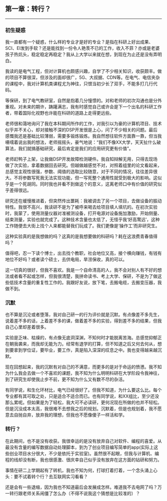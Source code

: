## 第一章：转行？
<hr>

### 初生疑惑
我一直都有一个疑惑，什么样的专业才是好的专业？是指在科研上好出成果、SCI、EI发到手软？还是能找到一份令人艳羡不已的工作，收入不菲？亦或是老婆孩子热炕头，稳定稳定再稳定？我从上大学以来就在想，到现在为止还是没有弄明白。

我读的是电气工程，但对计算机也颇感兴趣，自学了不少相关知识，收获颇丰。做的项目不算很深，但涉及的面却很广，5G、大叔据、CDN等。在电气、电信夹杂的课程中，我对计算机类课程尤为神往，只恨当初少长了双手，不能多打几行代码。

等保研，到了电气教研室，自然是抱着几分憧憬的。对和老师的初次沟通也是分外重视。对未来的期许，踌躇满志，我有时感觉自己或许会是下一个出名的科研工作者，带着国际化视野也许能在科研的道路上走得更远些。

老师很和蔼地询问了我在本科期间所作的工作，对我引以为豪的计算机项目、技术似乎并不关心，却对接触不深的DSP开发很是上心，问了不少相关的问题。最后感慨我还是基础比较薄弱，需要多锻炼锻炼。我自然想往软件方面靠一靠，但当我嗫嚅着说出我的想法，老师摇摇头，豪气地说：“我们不像XX大学，天天扯什么破算法，我们就搞基础研究，最后肯定是我们的应用研究更有价值”。

老师赶鸭子上架，让我做DSP开发故障检测硬件。我自知辩解无用，只得去现场做了次实验，拿着数据回去研究。但越做越感觉不对，对照着组里的论文看起来，总感觉主观性很强，参数、阈值的选取比较随意，对于不同的情况，往往差异很大。不将参数写死我无法实现功能，但一写死整个通用性就受到极大的影响。这似乎是一个死胡同。同时我也并看不到做这个的意义，这离老师口中有价值的研究似乎差得很远。

研究还在缓慢推进着，但突然传出噩耗：我被调去了另一个项目，去做设备的振动特性。我很不高兴，我读研不是为了被呼来喝去给项目填人填坑的。在初次实验时，我蒙了，使用测量仪器对准被测设备，打开电源对设备施加激励，开始侧量、结束测量，实验也就完成了。这种技术含量也太低了，无怪乎我‘好高鹜远’，这种工作随便去大街上找个人来都能替我们玩成了。我们更像是‘操作工’而非研究生。

这种实验真的是我想做的吗？这真的是我想要做的科研吗？耗在这浪费青春值得吗？

值得吧，忍一下读个博士，出去找个教职，社会地位又高，接个横向赚钱，有钱有地位不好吗？或者读个硕士，去供电局，旱涝保收，真的可以。

这一切真的很好，但我不喜欢。我是一个自命清高的人，我不会对别人有不好的想法或者看不起或怎样，但我很清楚，我拼命读书、考上大学、保研，不是为了做这些低技术含量的重复性工作的。我跟好友说，放下笔，去搬电缆，去搬变压器，我做不到。

### 沉默

也不算是沉沦或者堕落，我对自己研一的行为评价就是沉默。有点像差不多先生，说着差不多的话，上着差不多的课，做着差不多的实验，得到差不多的结果，但我自己心里却差着很多。

实验是乏味、枯燥的，有点像无底洞深渊，不知何时才能脱离苦海。总感觉抑郁正在朝我袭来，而我却无能为力。经常有退学的打算，但不知道之后又何去何从，想到要拿到学位证，要毕业，要工作，真是陷入深深的叹息之中。我也变得越来越沉默。

现在回想起来，我的沉默有对自己的不满意，而更多的是对于命运的愤懑。我不知为什么我会去做一个不喜欢的课题，我不知为什么明明科研在大学阶段令我神往，到了研究生却使我止步不前，更不知为什么又有数不尽的杂活。

有同学说，和生化环材比，电气已经很好了。但我不知道，为什么要这么比。每个专业都有其可取之处，只是适合不适合而已。也有同学说，和XX组比，至少还没那么累呢。但如果是为了轻松，我大可不必读研，更何况现在所做的也并不轻松。但是沉没成本太高，我很难不去想我之后的规划。沉默着，但是也规划着，我不愿意去自抛自弃，放弃我的理想，但我也不愿像傻子一样活和学。

### 转行？

在此期间，也不是没有收获。我很幸运的是没有放弃自己对软件、编程的喜爱。从最没有含量的编写数据自动处理脚本，到为了创业项目编写简单的app(实际上这些创业项目水分很大，不少是依托于实验室)。虽然很不起眼，但我与计算机、编程的线却没有断，我也很感激、很庆幸自己似乎没有放弃在这方面的钻研和努力。

事情在研二上学期起有了转机，我也不知为何，打球打着打着，一个念头涌上心头：要不试着转个行？去互联网实习看看？

还是会有一些退缩，因为我也不知道最后会发展成怎样。难道我不去电网了吗？万一转行跟老师关系闹僵了怎么办（不得不说我这个猜想是比较准的）？